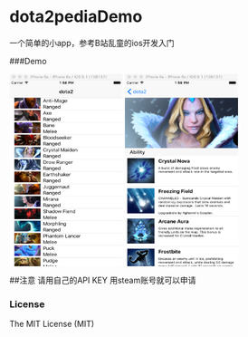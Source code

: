# dota2pediaDemo
一个简单的小app，参考B站乱童的ios开发入门

###Demo

<img src="./demo/demo.png" width = "200" height = "340" alt="图片名称" align=center />

<img src="./demo/demo1.png" width = "200" height = "340" alt="图片名称" align=center />

##注意
请用自己的API KEY 用steam账号就可以申请

### License

The MIT License (MIT)
